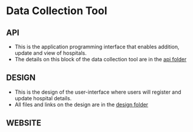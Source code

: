 # Data Collection Tool

## API 

- This is the application programming interface that enables addition, update and view of hospitals.
- The details on this block of the data collection tool are in the [api folder](api/)

## DESIGN
- This is the design of the user-interface where users will register and update hospital details.
- All files and links on the design are in the [design folder](design/)

## WEBSITE

